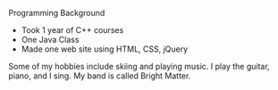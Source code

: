 Programming Background
 - Took 1 year of C++ courses
 - One Java Class
 - Made one web site using HTML, CSS, jQuery

Some of my hobbies include skiing and playing music.
I play the guitar, piano, and I sing.
My band is called  Bright Matter.
